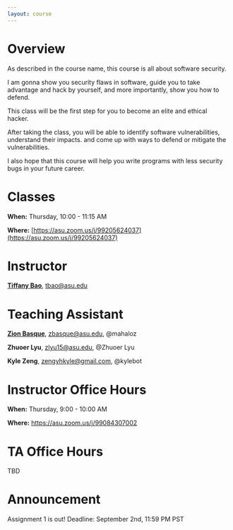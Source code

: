 ```yaml
---
layout: course
---
```


# Overview

As described in the course name, this course is all about software security.

I am gonna show you security flaws in software, guide you to take advantage
and hack by yourself, and more importantly, show you how to defend.

This class will be the first step for you to become an elite and ethical
hacker.

After taking the class, you will be able to identify software vulnerabilities, understand their impacts. and come up with ways to defend or mitigate the vulnerabilities.

I also hope that this course will help you write programs with less security bugs in your future career.

# Classes

**When:** Thursday, 10:00 - 11:15 AM

**Where:** [https://asu.zoom.us/j/99205624037](https://asu.zoom.us/j/99205624037)

# Instructor

**[Tiffany Bao](https://www.tiffanybao.com)**, tbao@asu.edu

# Teaching Assistant

**[Zion Basque](https://www.zionbasque.com/)**, zbasque@asu.edu, @mahaloz

**Zhuoer Lyu**, zlyu15@asu.edu, @Zhuoer Lyu

**Kyle Zeng**, zengyhkyle@gmail.com, @kylebot

# Instructor Office Hours

**When:** Thursday, 9:00 - 10:00 AM

**Where:** [https://asu.zoom.us/j/99084307002 ](https://asu.zoom.us/j/99084307002)

# TA Office Hours

TBD

# Announcement
Assignment 1 is out! Deadline: September 2nd, 11:59 PM PST
